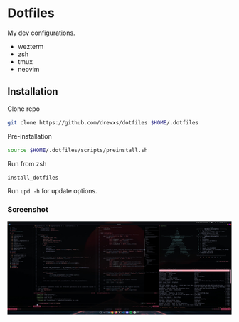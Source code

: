 # Dotfiles

My dev configurations.

- wezterm
- zsh
- tmux
- neovim

## Installation

Clone repo

```bash
git clone https://github.com/drewxs/dotfiles $HOME/.dotfiles
```

Pre-installation

```bash
source $HOME/.dotfiles/scripts/preinstall.sh
```

Run from zsh

```bash
install_dotfiles
```

Run `upd -h` for update options.

### Screenshot

<img src="static/screenshot.jpg?raw=true" alt="screenshot" />
